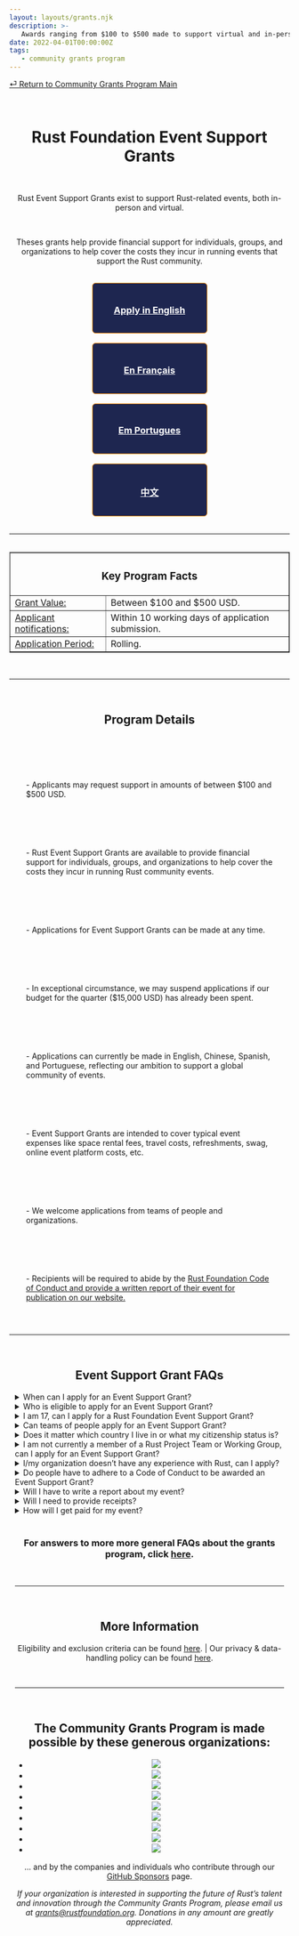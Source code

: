 ```yaml
---
layout: layouts/grants.njk
description: >-
   Awards ranging from $100 to $500 made to support virtual and in-person events benefitting the Rust ecosystem.
date: 2022-04-01T00:00:00Z
tags:
   - community grants program
---
```

[⏎ Return to Community Grants Program Main](/grants/)

<br>
<center><h1>Rust Foundation Event Support Grants</h1>
<div>
<br>
<p>Rust Event Support Grants exist to support Rust-related events, both in-person and virtual.</p>
<br>
<p>Theses grants help provide financial support for individuals, groups, and organizations to help cover the costs they incur in running events that support the Rust community.</p>
<br>

<style>
  .bordered1, .bordered2, .bordered3, .bordered4 {
    width: 175px;
    max-width: 100%;
    text-align: center;
    color: #FFFFFF;
    height: auto;
    padding: 15px;
    border: 1px solid darkorange;
    border-radius: 6px;
    background-color: #1E2650
  }
</style>

<div class="bordered1">
<h3><a href = "https://app.smarterselect.com/programs/80971-Rust-Foundation" style="color:#FFFFFF";>Apply in English</a></h3></div>
<br>
<div class="bordered2">
<h3><a href = "https://app.smarterselect.com/programs/81295-Rust-Foundation" style="color:#FFFFFF";>En Français</a></h3></div>
<br>
<div class="bordered3">
<h3><a href = "https://app.smarterselect.com/programs/81297-Rust-Foundation" style="color:#FFFFFF";>Em Portugues</a></h3></div>
<br>
<div class="bordered4">
<h3><a href = "https://app.smarterselect.com/programs/81296-Rust-Foundation" style="color:#FFFFFF";>中文</a></h3></div>
</center>
</div>


<br>
<hr>

<center><table>
<table border="”4″"><th colspan="2"><h3>Key Program Facts</h3></th>
  <tr>
    <td><u>Grant Value:</u></td>
    <td>Between $100 and $500 USD.</td>
  </tr>
  <tr>
    <td><u>Applicant notifications:</u</td>
    <td>Within 10 working days of application submission.</td>
  </tr>
  <tr>
    <td><u>Application Period:</u></td>
    <td>Rolling.</td> 
  </tr>
 </table></center>
</div>
<br>
<hr>
<br>
<div><center><h2>Program Details</h2></center>
<br>
<br>

<style>
.detail1, .detail3, .detail5, .detail7, .detail9 {
  display: inline-block;
  padding: 10px 10px;
  margin: 20px;
  vertical-align: top;
}
.detail2, .detail4, .detail6, .detail8 {
  display: inline-block;  
  padding: 10px 10px;
  margin: 20px;
  vertical-align: top;
  }
</style>

<div class="detail1"><p>- Applicants may request support in amounts of between $100 and $500 USD.</p></div>

<div class="detail2"><p>- Rust Event Support Grants are available to provide financial support for individuals, groups, and organizations to help cover the costs they incur in running Rust community events.</p></div>

<div class="detail3"><p>- Applications for Event Support Grants can be made at any time.</p></div>

<div class="detail4"><p>- In exceptional circumstance, we may suspend applications if our budget for the quarter ($15,000 USD) has already been spent. </p></div>

<div class="detail5"><p>- Applications can currently be made in English, Chinese, Spanish, and Portuguese, reflecting our ambition to support a global community of events.</p></div>

<div class="detail6"><p>- Event Support Grants are intended to cover typical event expenses like space rental fees, travel costs, refreshments, swag, online event platform costs, etc.</p></div>

<div class="detail7"><p>- We welcome applications from teams of people and organizations.</p></div>

<div class="detail8"><p>- Recipients will be required to abide by the <a href="https://foundation.rust-lang.org/policies/code-of-conduct/">Rust Foundation Code of Conduct and provide a written report of their event for publication on our website.</a></p></div>
<br>
<hr>
<br>
<center><h2>Event Support Grant FAQs</h2></center>

<style>
.details {
  text-align: left;
  margin: 10px;
  }

.details p {
  margin-bottom: 1em;
  line-height: normal;
}
    </style>

  <div class="details">

  <details>
    <summary>When can I apply for an Event Support Grant?</summary>
  <h3>The application is open on an ongoing basis. Please visit <a href="/grants/event-support-grants/">this page</a> for more information and to apply.</h3>
</details>

<details>
  <summary>Who is eligible to apply for an Event Support Grant?</summary>
  <h3>Rust Event Support Grants are available to provide financial support for individuals, groups, and organizations to help cover the costs they incur in running events that support the Rust community.</h3>
</details>

<details>
  <summary>I am 17, can I apply for a Rust Foundation Event Support Grant?</summary>
  <h3>You have to be 18 or older. We need to be mindful of different countries’ child labor laws, and laws that mean people under the age of 18 can’t enter into legal contracts.</h3>
</details>

<details>
  <summary>Can teams of people apply for an Event Support Grant?</summary>
  <h3>Yes, we welcome applications from teams of people and organizations.</h3>
</details>

<details>
  <summary>Does it matter which country I live in or what my citizenship status is?</summary>
  <h3>No, but you (or your organization) must be able to legally receive funds from the USA to receive an Event Support grant.</h3>
</details>

<details>
  <summary>I am not currently a member of a Rust Project Team or Working Group, can I apply for an Event Support Grant?</summary>
  <h3>Yes.</h3>
</details>

<details>
  <summary>I/my organization doesn’t have any experience with Rust, can I apply?</summary>
  <h3>Experience with running events – particularly events for open source communities – is more important than experience with Rust. But in order to demonstrate that your event will be a success, we'll expect you to show us how well you're connected to your local Rust users.</h3>
</details>

<details>
  <summary>Do people have to adhere to a Code of Conduct to be awarded an Event Support Grant?</summary>
  <h3>Yes, you have to adhere to the <a href="https://foundation.rust-lang.org/policies/code-of-conduct/">Rust Foundation Code of Conduct</a>.</h3>
</details>

<details>
  <summary>Will I have to write a report about my event?</summary>
  <h3>Yes, you will have to provide a brief written report about your event, for publication on the Rust Foundation website.</h3></details>
  
  <details>
  <summary>Will I need to provide receipts?</summary>
  <h3>Yes, after the event you will need to provide a report showing how the grant was spent, with copies of receipts. If you don’t spend all of the grant money on your event, you will have to return the balance to the Foundation.</h3>
</details>

<details>
  <summary>How will I get paid for my event?</summary>
  <h3>We typically pay via direct bank transfers.</h3>
</details>
<br>
<center><h3>For answers to more more general FAQs about the grants program, click  <a href="/grants-faqs/">here</a>.</center></h3>
<br>
<hr>
<br>

<center><h2>More Information</h2></center>

<p><center>Eligibility and exclusion criteria can be found <a href="/grants-eligibility/">here</a>. | Our privacy & data-handling policy can be found <a href="/policies/privacy-policy/">here</a>.

</p></center>
<br>

---
<br>

<center><h2>The Community Grants Program is made possible by these generous organizations:</h2></center>

<center><ul class="donorslist"><li><a href="https://www.activision.com/"><img src="/img/grants/activision.png" /></a></li><li><a href="https://aws.amazon.com/"><img src="/img/member/aws.png" /></a></li><li><a href="https://www.cargurus.com/"><img src="/img/grants/cargurus.png" /></a></li><li><a href="https://www.frontendmasters.com/"><img src="/img/grants/frontendmasters.png" /></a></li><li><a href="https://google.com/"><img src="/img/member/google.png" /></a></li><li><a href="https://www.huawei.com/"><img src="/img/member/huawei.png" /></a></li><li><a href="https://replit.com/"><img src="/img/grants/replit.png" /></a></li><li><a href="https://www.tag1consulting.com/"><img src="/img/member/tag1.png" /></a></li><li><a href="https://zama.ai/"><img src="/img/member/zama.png" /></a></li></ul></center>

<center><p>... and by the companies and individuals who contribute through our <a href="https://github.com/sponsors/rustfoundation">GitHub Sponsors</a> page.</p></center>

<center><p><i>If your organization is interested in supporting the future of Rust’s talent and innovation through the Community Grants Program, please email us at <a href="mailto:grants@rustfoundation.org">grants@rustfoundation.org</a>. Donations in any amount are greatly appreciated.</i></p></center>

</section>
